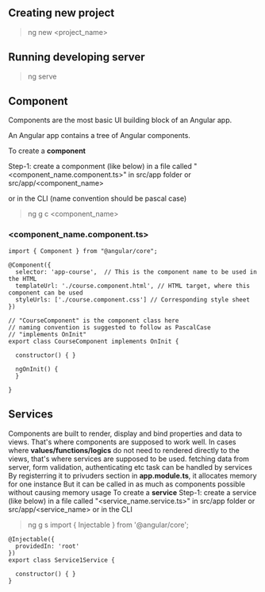 ## **Creating new project**
> ng new <project_name>

## **Running developing server** 
> ng serve 

## **Component**
Components are the most basic UI building block of an Angular app.

An Angular app contains a tree of Angular components.

To create a **component** 

Step-1: create a componment (like below) in a file called "<component_name.component.ts>" in src/app folder or src/app/<component_name>

or in the CLI (name convention should be pascal case)

> ng g c <component_name>

### **<component_name.component.ts>**
    import { Component } from "@angular/core";

    @Component({
      selector: 'app-course',  // This is the component name to be used in the HTML
      templateUrl: './course.component.html', // HTML target, where this component can be used
      styleUrls: ['./course.component.css'] // Corresponding style sheet
    })

    // "CourseComponent" is the component class here
    // naming convention is suggested to follow as PascalCase
    // "implements OnInit"
    export class CourseComponent implements OnInit {

      constructor() { }

      ngOnInit() {
      }

    }

## **Services**
Components are built to render, display and bind properties and data to views. That's where components are supposed to work well. 
In cases where **values/functions/logics** do not need to rendered directly to the views, that's where services are supposed to be used.
fetching data from server, form validation, authenticating etc task can be handled by services
By registerring it to privuders section in **app.module.ts**, it allocates memory for one instance
But it can be called in as much as components possible without causing memory usage
To create a **service** 
Step-1: create a service (like below) in a file called "<service_name.service.ts>" in src/app folder or src/app/<service_name>
or in the CLI 
> ng g s <ServicetName>
    import { Injectable } from '@angular/core';

    @Injectable({
      providedIn: 'root'
    })
    export class Service1Service {

      constructor() { }
    }